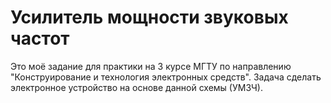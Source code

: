 # Усилитель мощности звуковых частот
Это моё задание для практики на 3 курсе МГТУ по направлению "Конструирование и технология электронных средств". Задача сделать электронное устройство на основе данной схемы (УМЗЧ).
